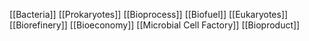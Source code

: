 [[Bacteria]]
[[Prokaryotes]]
[[Bioprocess]]
[[Biofuel]]
[[Eukaryotes]]
[[Biorefinery]]
[[Bioeconomy]]
[[Microbial Cell Factory]]
[[Bioproduct]]
